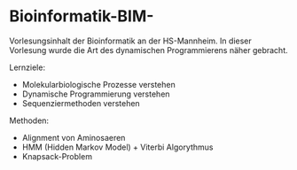 # Bioinformatik-BIM-
Vorlesungsinhalt der Bioinformatik an der HS-Mannheim. 
In dieser Vorlesung wurde die Art des dynamischen Programmierens näher gebracht.

Lernziele:
  - Molekularbiologische Prozesse verstehen
  - Dynamische Programmierung verstehen
  - Sequenziermethoden verstehen

Methoden:
  - Alignment von Aminosaeren
  - HMM (Hidden Markov Model) + Viterbi Algorythmus
  - Knapsack-Problem

